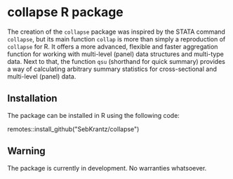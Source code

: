# collapse R package

The creation of the `collapse` package was inspired by the STATA command `collapse`,
but its main function `collap` is more than simply a reproduction of `collapse` for R.
It offers a more advanced, flexible and faster aggregation function
for working with multi-level (panel) data structures and multi-type data. Next to that,
the function `qsu` (shorthand for quick summary) provides a 
way of calculating arbitrary summary statistics for cross-sectional and multi-level (panel) data.


## Installation

The package can be installed in R using the following code:

remotes::install_github("SebKrantz/collapse")

## Warning

The package is currently in development. No warranties whatsoever.
